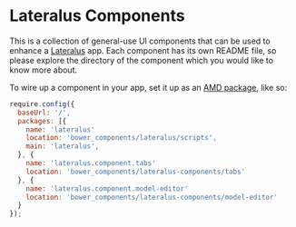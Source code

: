 # Lateralus Components

This is a collection of general-use UI components that can be used to enhance a [Lateralus](https://github.com/Jellyvision/lateralus) app.  Each component has its own README file, so please explore the directory of the component which you would like to know more about.

To wire up a component in your app, set it up as an [AMD package](http://requirejs.org/docs/api.html#packages), like so:


````javascript
require.config({
  baseUrl: '/',
  packages: [{
    name: 'lateralus'
    location: 'bower_components/lateralus/scripts',
    main: 'lateralus',
  }, {
    name: 'lateralus.component.tabs'
    location: 'bower_components/lateralus-components/tabs'
  }, {
    name: 'lateralus.component.model-editor'
    location: 'bower_components/lateralus-components/model-editor'
  }
});

````
